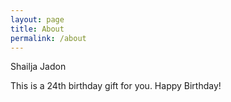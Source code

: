 ```yaml
---
layout: page
title: About
permalink: /about
---
```


Shailja Jadon

This is a 24th birthday gift for you. Happy Birthday! 